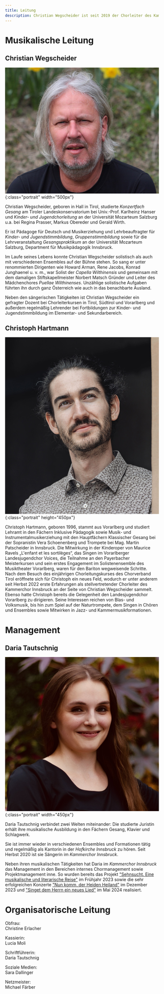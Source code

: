 ```yaml
---
title: Leitung
description: Christian Wegscheider ist seit 2019 der Chorleiter des Kammerchor Innsbruck.
---
```


# Musikalische Leitung

## Christian Wegscheider

![Christian Wegscheider](/assets/christian-2024.jpg){:class="portrait" width="500px"}

Christian Wegscheider, geboren in Hall in Tirol, studierte *Konzertfach
Gesang* am Tiroler Landeskonservatorium bei Univ.-Prof. Karlheinz Hanser
und *Kinder- und Jugendchorleitung* an der Universität Mozarteum
Salzburg u.a. bei Regina Prasser, Markus Obereder und Gerald Wirth.

Er ist Pädagoge für Deutsch und Musikerziehung und Lehrbeauftragter für
*Kinder- und Jugendstimmbildung*, *Gruppenstimmbildung* sowie für die
Lehrveranstaltung *Gesangspraktikum* an der Universität Mozarteum
Salzburg, Department für Musikpädagogik Innsbruck.

Im Laufe seines Lebens konnte Christian Wegscheider solistisch als auch
mit verschiedenen Ensembles auf der Bühne stehen. So sang er unter
renommierten Dirigenten wie Howard Arman, Rene Jacobs, Konrad Junghaenel
u. v. m., war Solist der *Capella Wilthinensis* und gemeinsam mit dem
damaligen Stiftskapellmeister Norbert Matsch Gründer und Leiter des
Mädchenchores *Puellae Wilthinenses*. Unzählige solistische Aufgaben
führten ihn durch ganz Österreich wie auch in das benachbarte Ausland.

Neben den sängerischen Tätigkeiten ist Christian Wegscheider ein
gefragter Dozent bei Chorleiterkursen in Tirol, Südtirol und Vorarlberg
und außerdem regelmäßig Lehrender bei Fortbildungen zur Kinder- und
Jugendstimmbildung im Elementar- und Sekundarbereich.

## Christoph Hartmann

![Christoph Hartmann](/assets/christoph-2024.jpg){:class="portrait" height="450px"}

Christoph Hartmann, geboren 1996, stammt aus Vorarlberg und studiert Lehramt in den Fächern Inklusive Pädagogik sowie Musik- und Instrumentalmusikerziehung mit den Hauptfächern Klassischer Gesang bei der Sopranistin Vera Schoenenberg und Trompete bei Mag. Martin Patscheider in Innsbruck. Die Mitwirkung in der Kinderoper von Maurice Ravels „L'enfant et les sortilèges“, das Singen im Vorarlberger Landesjugendchor Voices, die Teilnahme an den Payerbacher Meisterkursen und sein erstes Engagement im Solistenensemble des Musiktheater Vorarlberg, waren für den Bariton wegweisende Schritte. Nach dem Besuch des einjährigen Chorleitungskurses des Chorverband Tirol eröffnete sich für Christoph ein neues Feld, wodurch er unter anderem seit Herbst 2022 erste Erfahrungen als stellvertretender Chorleiter des Kammerchor Innsbruck an der Seite von Christian Wegscheider sammelt. Ebenso hatte Christoph bereits die Gelegenheit den Landesjugendchor Vorarlberg zu dirigieren. Seine Interessen reichen von Blas- und Volksmusik, bis hin zum Spiel auf der Naturtrompete, dem Singen in Chören und Ensembles sowie Mitwirken in Jazz- und Kammermusikformationen.


# Management

## Daria Tautschnig

![Daria Tautschnig](/assets/daria-2024.jpg){:class="portrait" width="450px"}

Daria Tautschnig verbindet zwei Welten miteinander:
Die studierte Juristin erhält ihre musikalische Ausbildung in den Fächern Gesang, Klavier und Schlagwerk.

Sie ist immer wieder in verschiedenen Ensembles und Formationen tätig und regelmäßig als Kantorin in der *Hofkirche Innsbruck* zu hören.
Seit Herbst 2020 ist sie Sängerin im *Kammerchor Innsbruck*.

Neben ihren musikalischen Tätigkeiten hat Daria im *Kammerchor Innsbruck* das Management in den Bereichen internes Chormanagement sowie Projektmanagement inne.
So wurden bereits das Projekt
["Sehnsucht. Eine musikalische und literarische Reise"](/konzerte#sehnsucht) im Frühjahr 2023 sowie die sehr erfolgreichen Konzerte
["Nun komm, der Heiden Heiland"](/konzerte/#nkdhh) im Dezember 2023 und
["Singet dem Herrn ein neues Lied"](/konzerte/#sdhenl) im Mai 2024 realisiert.


# Organisatorische Leitung

Obfrau:  
Christine Erlacher

Kassierin:  
Lucia Moli

Schriftführerin:  
Daria Tautschnig

Soziale Medien:  
Sara Dallinger

Netzmeister:  
Michael Färber
